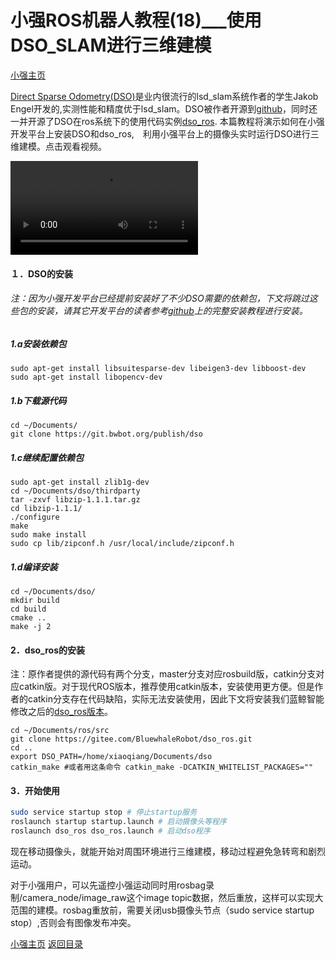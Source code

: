 # 小强ROS机器人教程(18)___使用DSO_SLAM进行三维建模<br>
[小强主页](https://www.bwbot.org/products/xiaoqiang-4-pro)

[Direct Sparse Odometry(DSO)](http://community.bwbot.org/uploads/files/1480933817963-engel2016dso.pdf)是业内很流行的lsd_slam系统作者的学生Jakob Engel开发的,实测性能和精度优于lsd_slam。DSO被作者开源到[github](https://github.com/JakobEngel/dso.git)，同时还一并开源了DSO在ros系统下的使用代码实例[dso_ros](https://github.com/JakobEngel/dso_ros.git).
本篇教程将演示如何在小强开发平台上安装DSO和dso_ros,　利用小强平台上的摄像头实时运行DSO进行三维建模。点击观看视频。

<video src="http://community.bwbot.org/assets/uploads/files/1537756973806-030020010058457965401101ec6fedf462dbbd-868c-f4af-2c8c-2a30414581c2.mp4" controls style="max-width:100%;"></video>

#### １．DSO的安装

###### 注：因为小强开发平台已经提前安装好了不少DSO需要的依赖包，下文将跳过这些包的安装，请其它开发平台的读者参考[github](https://github.com/JakobEngel/dso.git)上的完整安装教程进行安装。
##### 1.a安装依赖包
```
sudo apt-get install libsuitesparse-dev libeigen3-dev libboost-dev
sudo apt-get install libopencv-dev
```
##### 1.b下载源代码
```
cd ~/Documents/
git clone https://git.bwbot.org/publish/dso
```
##### 1.c继续配置依赖包
```
sudo apt-get install zlib1g-dev
cd ~/Documents/dso/thirdparty
tar -zxvf libzip-1.1.1.tar.gz
cd libzip-1.1.1/
./configure
make
sudo make install
sudo cp lib/zipconf.h /usr/local/include/zipconf.h
```
##### 1.d编译安装
```
cd ~/Documents/dso/
mkdir build 
cd build 
cmake .. 
make -j 2
```
#### 2．dso_ros的安装
注：原作者提供的源代码有两个分支，master分支对应rosbuild版，catkin分支对应catkin版。对于现代ROS版本，推荐使用catkin版本，安装使用更方便。但是作者的catkin分支存在代码缺陷，实际无法安装使用，因此下文将安装我们蓝鲸智能修改之后的[dso_ros版本](https://github.com/BlueWhaleRobot/dso_ros.git)。
```
cd ~/Documents/ros/src
git clone https://gitee.com/BluewhaleRobot/dso_ros.git
cd ..
export DSO_PATH=/home/xiaoqiang/Documents/dso
catkin_make #或者用这条命令 catkin_make -DCATKIN_WHITELIST_PACKAGES=""
```
#### 3．开始使用

```bash
sudo service startup stop # 停止startup服务
roslaunch startup startup.launch # 启动摄像头等程序
roslaunch dso_ros dso_ros.launch # 启动dso程序
```

 现在移动摄像头，就能开始对周围环境进行三维建模，移动过程避免急转弯和剧烈运动。

对于小强用户，可以先遥控小强运动同时用rosbag录制/camera_node/image_raw这个image topic数据，然后重放，这样可以实现大范围的建模。rosbag重放前，需要关闭usb摄像头节点（sudo service startup stop）,否则会有图像发布冲突。

[小强主页](https://www.bwbot.org/products/xiaoqiang-4-pro)
[返回目录](https://community.bwbot.org/topic/110)
